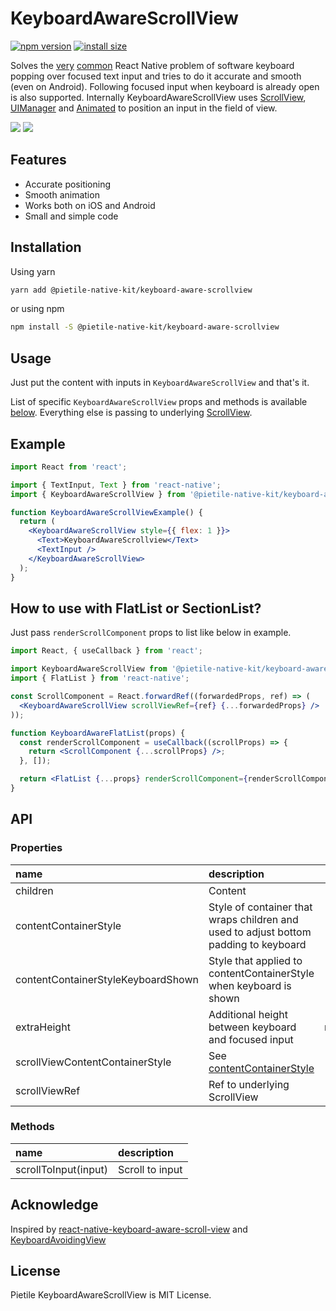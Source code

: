 # KeyboardAwareScrollView

[![npm version](https://badgen.net/npm/v/@pietile-native-kit/keyboard-aware-scrollview?color=56C838)](https://www.npmjs.com/package/@pietile-native-kit/keyboard-aware-scrollview)
[![install size](https://badgen.net/packagephobia/install/@pietile-native-kit/keyboard-aware-scrollview)](https://packagephobia.now.sh/result?p=@pietile-native-kit/keyboard-aware-scrollview)

Solves the [very](https://github.com/react-native-community/discussions-and-proposals/issues/64#issuecomment-445054585) [common](https://www.reddit.com/r/reactnative/comments/azuy4v/were_the_react_native_team_aua/eiaa8vs/)
React Native problem of software keyboard popping over focused text input and tries to do it accurate and smooth (even on Android).
Following focused input when keyboard is already open is also supported. Internally KeyboardAwareScrollView uses
[ScrollView](https://facebook.github.io/react-native/docs/scrollview),
[UIManager](https://facebook.github.io/react-native/docs/direct-manipulation#other-native-methods) and
[Animated](https://facebook.github.io/react-native/docs/animations) to position an input in the field of view.

<p float="left">
  <img src="https://media.giphy.com/media/d5eJhlxTCzuchBFCie/giphy.gif" />
  <img src="https://media.giphy.com/media/eKUWRMD1S4C3AajBpe/giphy.gif" />
</p>

## Features

- Accurate positioning
- Smooth animation
- Works both on iOS and Android
- Small and simple code

## Installation

Using yarn

```bash
yarn add @pietile-native-kit/keyboard-aware-scrollview
```

or using npm

```bash
npm install -S @pietile-native-kit/keyboard-aware-scrollview
```

## Usage

Just put the content with inputs in `KeyboardAwareScrollView` and that's it.

List of specific `KeyboardAwareScrollView` props and methods is available [below](#api).
Everything else is passing to underlying [ScrollView](https://facebook.github.io/react-native/docs/scrollview).

## Example

```jsx
import React from 'react';

import { TextInput, Text } from 'react-native';
import { KeyboardAwareScrollView } from '@pietile-native-kit/keyboard-aware-scrollview';

function KeyboardAwareScrollViewExample() {
  return (
    <KeyboardAwareScrollView style={{ flex: 1 }}>
      <Text>KeyboardAwareScrollview</Text>
      <TextInput />
    </KeyboardAwareScrollView>
  );
}
```

## How to use with FlatList or SectionList?

Just pass `renderScrollComponent` props to list like below in example.

```jsx
import React, { useCallback } from 'react';

import KeyboardAwareScrollView from '@pietile-native-kit/keyboard-aware-scrollview';
import { FlatList } from 'react-native';

const ScrollComponent = React.forwardRef((forwardedProps, ref) => (
  <KeyboardAwareScrollView scrollViewRef={ref} {...forwardedProps} />
));

function KeyboardAwareFlatList(props) {
  const renderScrollComponent = useCallback((scrollProps) => {
    return <ScrollComponent {...scrollProps} />;
  }, []);

  return <FlatList {...props} renderScrollComponent={renderScrollComponent} />;
}
```

## API

### Properties

| name                               | description                                                                                                |   type | default |
| :--------------------------------- | :--------------------------------------------------------------------------------------------------------- | -----: | :------ |
| children                           | Content                                                                                                    |   Node | -       |
| contentContainerStyle              | Style of container that wraps children and used to adjust bottom padding to keyboard                       |  style | -       |
| contentContainerStyleKeyboardShown | Style that applied to contentContainerStyle when keyboard is shown                                         |  style | -       |
| extraHeight                        | Additional height between keyboard and focused input                                                       | number | 24      |
| scrollViewContentContainerStyle    | See [contentContainerStyle](https://facebook.github.io/react-native/docs/scrollview#contentcontainerstyle) |  style | -       |
| scrollViewRef                      | Ref to underlying ScrollView                                                                               |    ref | -       |

### Methods

| name                 | description     |
| :------------------- | :-------------- |
| scrollToInput(input) | Scroll to input |

## Acknowledge

Inspired by [react-native-keyboard-aware-scroll-view](https://github.com/APSL/react-native-keyboard-aware-scroll-view) and [KeyboardAvoidingView](https://facebook.github.io/react-native/docs/keyboardavoidingview)

## License

Pietile KeyboardAwareScrollView is MIT License.

